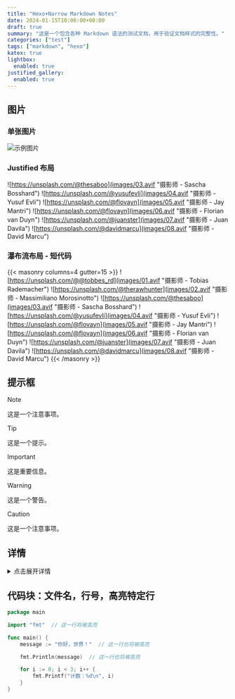 ```yaml
---
title: "Hexo+Narrow Markdown Notes"
date: 2024-01-15T10:00:00+08:00
draft: true
summary: "这是一个包含各种 Markdown 语法的测试文档，用于验证文档样式的完整性。"
categories: ["test"]
tags: ["markdown", "hexo"]
katex: true
lightbox:
  enabled: true
justified_gallery:
  enabled: true
---
```


## 图片

### 单张图片

![示例图片](images/test.jpg "示例图片")

### Justified 布局

![https://unsplash.com/@thesaboo](images/03.avif "摄影师 - Sascha Bosshard")
![https://unsplash.com/@yusufevli](images/04.avif "摄影师 - Yusuf Evli")
![https://unsplash.com/@flovayn](images/05.avif "摄影师 - Jay Mantri")
![https://unsplash.com/@flovayn](images/06.avif "摄影师 -  Florian van Duyn")
![https://unsplash.com/@juanster](images/07.avif "摄影师 - Juan Davila")
![https://unsplash.com/@davidmarcu](images/08.avif "摄影师 - David Marcu")

### 瀑布流布局 - 短代码
<!-- 四列 -->
{{< masonry columns=4 gutter=15 >}}
![https://unsplash.com/@@tobbes_rd](images/01.avif "摄影师 - Tobias Rademacher")
![https://unsplash.com/@therawhunter](images/02.avif "摄影师 - Massimiliano Morosinotto")
![https://unsplash.com/@thesaboo](images/03.avif "摄影师 - Sascha Bosshard")
![https://unsplash.com/@yusufevli](images/04.avif "摄影师 - Yusuf Evli")
![https://unsplash.com/@flovayn](images/05.avif "摄影师 - Jay Mantri")
![https://unsplash.com/@flovayn](images/06.avif "摄影师 -  Florian van Duyn")
![https://unsplash.com/@juanster](images/07.avif "摄影师 - Juan Davila")
![https://unsplash.com/@davidmarcu](images/08.avif "摄影师 - David Marcu")
{{< /masonry >}}

## 提示框

> [!NOTE]
> 这是一个注意事项。

> [!TIP]
> 这是一个提示。

> [!IMPORTANT]
> 这是重要信息。

> [!WARNING]
> 这是一个警告。

> [!CAUTION]
> 这是一个注意事项。

## 详情

<details>
<summary>点击展开详情</summary>

这是折叠的详细内容。

你可以在这里包含任何 Markdown 语法：

- 列表项
- **粗体文本**
- `代码`

</details>

## 代码块：文件名，行号，高亮特定行

```go {filename="go.go" lineNos=true hl_lines=[3,6,8]}
package main

import "fmt"  // 这一行将被高亮

func main() {
    message := "你好，世界！"  // 这一行也将被高亮

    fmt.Println(message)  // 这一行也将被高亮

    for i := 0; i < 3; i++ {
        fmt.Printf("计数：%d\n", i)
    }
}
```